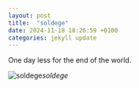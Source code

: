 ```yaml
---
layout: post
title:  "soldege"
date: 2024-11-18 18:26:59 +0100
categories: jekyll update
---
```


One day less for the end of the world.   




![soldege](https://lh3.googleusercontent.com/pw/AP1GczMc_QreH3-YjRR4BlR_3NEi7a0xn1XUd1c4U6boxgD0zfJt0Qy5RrLPqfGxUTCFucD9zpngxhFhJpqEL-XxLIu0_a-yOilVgJE9RmDV4iH5DQm68q8=w0
)*soldege*&nbsp;



[jekyll-docs]: https://jekyllrb.com/docs/home
[jekyll-gh]:   https://github.com/jekyll/jekyll
[jekyll-talk]: https://talk.jekyllrb.com/
